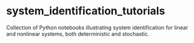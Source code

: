 # system_identification_tutorials
Collection of Python notebooks illustrating system identification for linear and nonlinear systems, both deterministic and stochastic.
